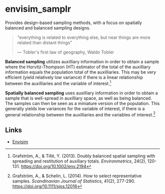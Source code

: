 # envisim_samplr
Provides design-based sampling methods, with a focus on spatially balanced and balanced sampling
designs.

> "everything is related to everything else, but near things are more related than distant things"
>
> &mdash; Tobler's first law of geography, Waldo Tobler

**Balanced sampling** utilizes auxilliary information in order to obtain a sample where
the Horvitz-Thompson (HT) estimator of the total of the auxilliary information equals the population
total of the auxilliaries.
This may be very efficient (yield relatively low variance) if there is a linear relationship between
the auxilliaries and the variable of interest.[^1]

**Spatially balanced sampling** uses auxilliary information in order to obtain a sample that is
well-spread in auxilliary space, as well as being balanced.
The samples can then be seen as a miniature version of the population.
This generally yields low variances for the variable of interest, if there is a general relationship
between the auxilliaries and the variables of interest.[^2]

[^1]: Grafström, A., & Tillé, Y. (2013).
Doubly balanced spatial sampling with spreading and restitution of auxiliary totals.
*Environmetrics*, 24(2), 120-131.
<https://doi.org/10.1002/env.2194>

[^2]: Grafström, A., & Schelin, L. (2014).
How to select representative samples.
*Scandinavian Journal of Statistics*, 41(2), 277-290.
<https://doi.org/10.1111/sjos.12016>

## Links
- [Envisim](https://envisim.se)

